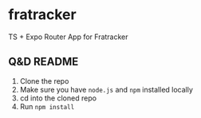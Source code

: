 # fratracker

TS + Expo Router App for Fratracker

## Q&D README 

1. Clone the repo
2. Make sure you have `node.js` and `npm` installed locally
3. cd into the cloned repo
4. Run `npm install`
